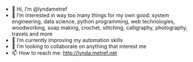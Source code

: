 - 👋 Hi, I’m @lyndametref
- 👀 I’m interested in way too many things for my own good: system engineering, data science, python programming, web technologies, woodworking, soap making, crochet, stitching, calligraphy, photography, travels and more
- 🌱 I’m currently improving my automation skills
- 💞️ I’m looking to collaborate on anything that interest me
- 📫 How to reach me: http://lynda.metref.net

<!---
lyndametref/lyndametref is a ✨ special ✨ repository because its `README.md` (this file) appears on your GitHub profile.
You can click the Preview link to take a look at your changes.
--->
